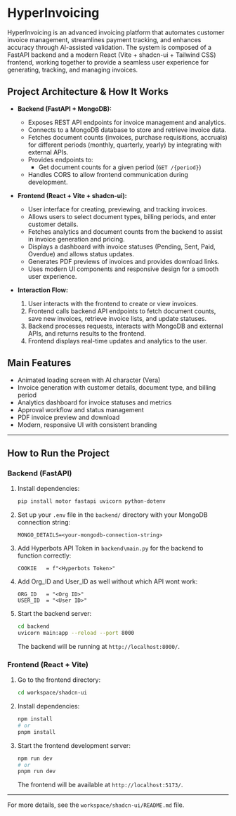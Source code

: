 ﻿# HyperInvoicing

HyperInvoicing is an advanced invoicing platform that automates customer invoice management, streamlines payment tracking, and enhances accuracy through AI-assisted validation. The system is composed of a FastAPI backend and a modern React (Vite + shadcn-ui + Tailwind CSS) frontend, working together to provide a seamless user experience for generating, tracking, and managing invoices.

## Project Architecture & How It Works

- **Backend (FastAPI + MongoDB):**
  - Exposes REST API endpoints for invoice management and analytics.
  - Connects to a MongoDB database to store and retrieve invoice data.
  - Fetches document counts (invoices, purchase requisitions, accruals) for different periods (monthly, quarterly, yearly) by integrating with external APIs.
  - Provides endpoints to:
    - Get document counts for a given period (`GET /{period}`)
  - Handles CORS to allow frontend communication during development.

- **Frontend (React + Vite + shadcn-ui):**
  - User interface for creating, previewing, and tracking invoices.
  - Allows users to select document types, billing periods, and enter customer details.
  - Fetches analytics and document counts from the backend to assist in invoice generation and pricing.
  - Displays a dashboard with invoice statuses (Pending, Sent, Paid, Overdue) and allows status updates.
  - Generates PDF previews of invoices and provides download links.
  - Uses modern UI components and responsive design for a smooth user experience.

- **Interaction Flow:**
  1. User interacts with the frontend to create or view invoices.
  2. Frontend calls backend API endpoints to fetch document counts, save new invoices, retrieve invoice lists, and update statuses.
  3. Backend processes requests, interacts with MongoDB and external APIs, and returns results to the frontend.
  4. Frontend displays real-time updates and analytics to the user.

## Main Features
- Animated loading screen with AI character (Vera)
- Invoice generation with customer details, document type, and billing period
- Analytics dashboard for invoice statuses and metrics
- Approval workflow and status management
- PDF invoice preview and download
- Modern, responsive UI with consistent branding

---

## How to Run the Project

### Backend (FastAPI)

1. Install dependencies:
   ```bash
   pip install motor fastapi uvicorn python-dotenv
   ```
2. Set up your `.env` file in the `backend/` directory with your MongoDB connection string:
   ```env
   MONGO_DETAILS=<your-mongodb-connection-string>
   ```
3. Add Hyperbots API Token in `backend\main.py` for the backend to function correctly:
   ```env
   COOKIE   = f"<Hyperbots Token>"
   ```
4. Add Org_ID and User_ID as well without which API wont work:
   ```env
   ORG_ID   = "<Org ID>"
   USER_ID  = "<User ID>"
   ```
4. Start the backend server:
   ```bash
   cd backend
   uvicorn main:app --reload --port 8000
   ```
   The backend will be running at `http://localhost:8000/`.

### Frontend (React + Vite)

1. Go to the frontend directory:
   ```bash
   cd workspace/shadcn-ui
   ```
2. Install dependencies:
   ```bash
   npm install
   # or
   pnpm install
   ```
3. Start the frontend development server:
   ```bash
   npm run dev
   # or
   pnpm run dev
   ```
   The frontend will be available at `http://localhost:5173/`.

---

For more details, see the `workspace/shadcn-ui/README.md` file.
